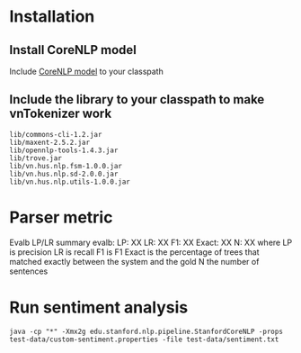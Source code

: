 
# Installation
## Install CoreNLP model
Include [CoreNLP model](https://repo1.maven.org/maven2/edu/stanford/nlp/stanford-corenlp/3.8.0/stanford-corenlp-3.8.0-models.jar) to your classpath

## Include the library to your classpath to make vnTokenizer work

```
lib/commons-cli-1.2.jar
lib/maxent-2.5.2.jar
lib/opennlp-tools-1.4.3.jar
lib/trove.jar
lib/vn.hus.nlp.fsm-1.0.0.jar
lib/vn.hus.nlp.sd-2.0.0.jar
lib/vn.hus.nlp.utils-1.0.0.jar
```
# Parser metric
Evalb LP/LR summary evalb: LP: XX LR: XX F1: XX Exact: XX N: XX where
LP is precision
LR is recall
F1 is F1
Exact is the percentage of trees that matched exactly between the system and the gold
N the number of sentences

# Run sentiment analysis

```
java -cp "*" -Xmx2g edu.stanford.nlp.pipeline.StanfordCoreNLP -props test-data/custom-sentiment.properties -file test-data/sentiment.txt
```

